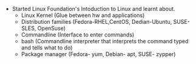 * Started Linux Foundation's Intoduction to Linux and learnt about.
  * Linux Kernel (Glue between hw and applications)
  * Distribution families (Fedora-RHEL,CentOS, Dedian-Ubuntu, SUSE-SLES, OpenSuse)
  * Commandline (Interface to enter commands)
  * bash (Commandline interpreter that interprets the command typed and tells what to do)
  * Package manager (Fedora- yum, Debian- apt, SUSE- zypper)
  